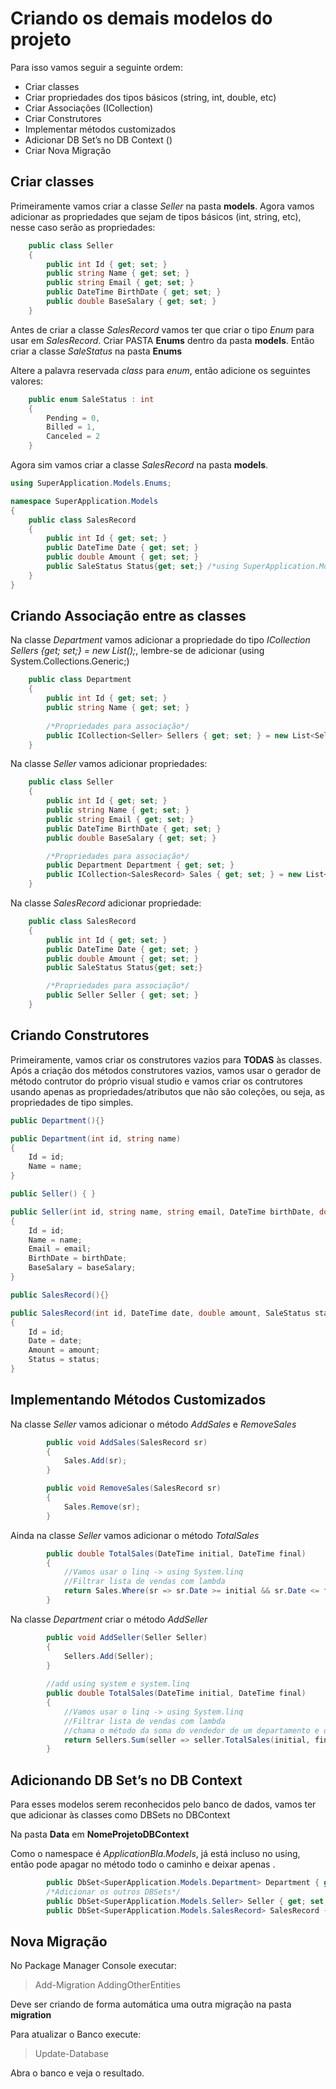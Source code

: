 # Criando os demais modelos do projeto

Para isso vamos seguir a seguinte ordem:
 - Criar classes
 - Criar propriedades dos tipos básicos (string, int, double, etc)
 - Criar Associações (ICollection)
 - Criar Construtores
 - Implementar métodos customizados
 - Adicionar DB Set’s no DB Context ()
 - Criar Nova Migração
 
 ## Criar classes
 
Primeiramente vamos criar a classe _Seller_ na pasta **models**. 
Agora vamos adicionar as propriedades que sejam de tipos básicos (int, string, etc), 
nesse caso serão as propriedades:

```cs
    public class Seller
    {
        public int Id { get; set; }
        public string Name { get; set; }
        public string Email { get; set; }
        public DateTime BirthDate { get; set; }
        public double BaseSalary { get; set; }
    }
```

Antes de criar a classe _SalesRecord_ vamos ter que criar o tipo _Enum_ para usar em _SalesRecord_.
Criar PASTA **Enums** dentro da pasta **models**. 
Então criar a classe _SaleStatus_ na pasta **Enums**

Altere a palavra reservada _class_ para _enum_, então adicione os seguintes valores:

```cs
    public enum SaleStatus : int
    {
        Pending = 0,
        Billed = 1,
        Canceled = 2
    }
```
Agora sim vamos criar a classe _SalesRecord_ na pasta **models**. 

```cs
using SuperApplication.Models.Enums;

namespace SuperApplication.Models
{
    public class SalesRecord
    {
        public int Id { get; set; }
        public DateTime Date { get; set; }
        public double Amount { get; set; }
        public SaleStatus Status{get; set;} /*using SuperApplication.Models.Enums;*/
    }
}
```

## Criando Associação entre as classes

Na classe _Department_ vamos adicionar 
a propriedade do tipo _ICollection <Seller> Sellers {get; set;} = new List<Seller>();_, 
lembre-se de adicionar (using System.Collections.Generic;)

```cs
    public class Department
    {
        public int Id { get; set; }
        public string Name { get; set; }
        
        /*Propriedades para associação*/
        public ICollection<Seller> Sellers { get; set; } = new List<Seller>();
    }
```

Na classe _Seller_ vamos adicionar propriedades:

```cs
    public class Seller
    {
        public int Id { get; set; }
        public string Name { get; set; }
        public string Email { get; set; }
        public DateTime BirthDate { get; set; }
        public double BaseSalary { get; set; }

        /*Propriedades para associação*/
        public Department Department { get; set; }
        public ICollection<SalesRecord> Sales { get; set; } = new List<SalesRecord>();
    }
```


Na classe _SalesRecord_ adicionar propriedade:

```cs
    public class SalesRecord
    {
        public int Id { get; set; }
        public DateTime Date { get; set; }
        public double Amount { get; set; }
        public SaleStatus Status{get; set;}

        /*Propriedades para associação*/
        public Seller Seller { get; set; }
    }
 ```


## Criando Construtores
Primeiramente, vamos criar os construtores vazios para **TODAS** às classes.
Após a criação dos métodos construtores vazios, vamos usar o gerador de método contrutor 
do próprio visual studio e vamos criar os contrutores usando apenas as 
propriedades/atributos que não são coleções, ou seja, as propriedades de tipo simples.

```cs
public Department(){}

public Department(int id, string name)
{
    Id = id;
    Name = name;
}
```

```cs
public Seller() { }

public Seller(int id, string name, string email, DateTime birthDate, double baseSalary)
{
    Id = id;
    Name = name;
    Email = email;
    BirthDate = birthDate;
    BaseSalary = baseSalary;
}
```

```cs
public SalesRecord(){}

public SalesRecord(int id, DateTime date, double amount, SaleStatus status)
{
    Id = id;
    Date = date;
    Amount = amount;
    Status = status;
}
```
## Implementando Métodos Customizados

Na classe _Seller_ vamos adicionar o método _AddSales_ e _RemoveSales_

```cs
        public void AddSales(SalesRecord sr)
        {
            Sales.Add(sr);
        }

        public void RemoveSales(SalesRecord sr)
        {
            Sales.Remove(sr);
        }
```

Ainda na classe _Seller_ vamos adicionar o método _TotalSales_

```cs
        public double TotalSales(DateTime initial, DateTime final)
        {
            //Vamos usar o linq -> using System.linq
            //Filtrar lista de vendas com lambda
            return Sales.Where(sr => sr.Date >= initial && sr.Date <= final).Sum(sr => sr.Amount);
        }
 ```

Na classe _Department_ criar o método _AddSeller_

```cs
        public void AddSeller(Seller Seller)
        {
            Sellers.Add(Seller);
        }
        
        //add using system e system.linq
        public double TotalSales(DateTime initial, DateTime final)
        {
            //Vamos usar o linq -> using System.linq
            //Filtrar lista de vendas com lambda
            //chama o método da soma do vendedor de um departamento e depois soma tudo
            return Sellers.Sum(seller => seller.TotalSales(initial, final));
        }        
```




## Adicionando DB Set’s no DB Context

Para esses modelos serem reconhecidos pelo banco de dados, vamos ter que adicionar às classes como DBSets no DBContext

Na pasta **Data** em **NomeProjetoDBContext**

Como o namespace é _ApplicationBla.Models_, já está incluso no using, então pode apagar no método todo o caminho e deixar apenas <Departament>.

```cs
        public DbSet<SuperApplication.Models.Department> Department { get; set; }
        /*Adicionar os outros DBSets*/
        public DbSet<SuperApplication.Models.Seller> Seller { get; set; }
        public DbSet<SuperApplication.Models.SalesRecord> SalesRecord { get; set; }
```

## Nova Migração
No Package Manager Console executar:

 > Add-Migration AddingOtherEntities
 
Deve ser criando de forma automática uma outra migração na pasta **migration**

Para atualizar o Banco execute:

 > Update-Database
 
Abra o banco e veja o resultado.
